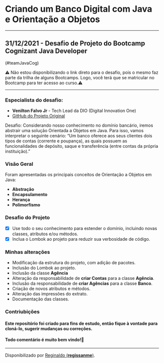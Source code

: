 # Criando um Banco Digital com Java e Orientação a Objetos

------------    
## 31/12/2021 - Desafio de Projeto do Bootcamp Cognizant Java Developer  
(#teamJavaCog)

⚠️ Não estou disponibilizando o link direto para o desafio, pois o mesmo faz parte da trilha de alguns Bootcamps. Logo, você terá que se matricular no Bootcamp para ter acesso ao curso.⚠️

------------

### Especialista do desafio: 
- **Venilton Falvo Jr** - Tech Lead da DIO (Digital Innovation One)
- [GitHub do Projeto Original](https://github.com/falvojr/lab-banco-digital-oo)

Desafio: Considerando nosso conhecimento no domínio bancário, iremos abstrair uma solução Orientada a Objetos em Java. Para isso, vamos interpretar o seguinte cenário:
“Um banco oferece aos seus clientes dois tipos de contas (corrente e poupança), as quais possuem as funcionalidades de depósito, saque e transferência (entre contas da própria instituição).”

### Visão Geral
Foram apresentadas os principais conceitos de Orientação a Objetos em Java:
- **Abstração**
- **Encapsulamento**
- **Herança**
- **Polimorfismo**

### Desafio do Projeto
- [x] Use todo o seu conhecimento para estender o domínio, incluindo novas classes, atributos e/ou métodos.
- [x] Inclua o Lombok ao projeto para reduzir sua verbosidade de código.

### Minhas alterações
- Modificação da estrutura do projeto, com adição de pacotes.
- Inclusão do Lombok ao projeto.
- Inclusão da classe **Agência**
- Alteração da responsabilidade de **criar Contas** para a classe **Agência**.
- Inclusão da responsabilidade de **criar Agências** para a classe **Banco**.
- Criação de novos atributos e métodos.
- Alteração das impressões do extrato.
- Documentação das classes.

### Contriubições
#### Este repositório foi criado para fins de estudo, então fique à vontade para cloná-lo, sugerir mudanças ou correções.
#### Todo comentário é muito bem vindo!🤝

------------
Disponibilizado por [Reginaldo (**regissanme**)](https://www.linkedin.com/in/reginaldo-santos-de-medeiros-59517324/).


